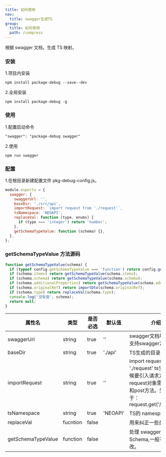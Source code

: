```yaml
---
title: 如何使用
nav:
  title: swagger生成TS
group:
  title: 如何使用
  path: /compress
---
```


根据 swagger 文档，生成 TS 映射。

### 安装

1.项目内安装

```
npm install package-debug --save--dev
```

2.全局安装

```
npm install package-debug -g
```

### 使用

1.配置启动命令

```
"swagger": "package-debug swagger"
```

2.使用

```
npm run swagger
```

### 配置

1.在根目录新建配置文件 pkg-debug-config.js。

```javascript
module.exports = {
  swagger: {
    swaggerUrl: '',
    baseDir: './src/api',
    importRequest: `import request from './request'`,
    tsNamespace: 'NEOAPI',
    replaceVal: function (type, enums) {
      if (type === 'integer') return 'number';
    },
    getSchemaTypeValue: function (schema) {},
  },
};
```

### getSchemaTypeValue 方法源码

```javascript
function getSchemaTypeValue(schema) {
  if (typeof config.getSchemaTypeValue === 'function') return config.getSchemaTypeValue(schema);
  if (schema.items) return getSchemaTypeValue(schema.items);
  if (schema.schema) return getSchemaTypeValue(schema.schema);
  if (schema.additionalProperties) return getSchemaTypeValue(schema.additionalProperties);
  if (schema.originalRef) return importDto(schema.originalRef);
  if (schema.type) return replaceVal(schema.type);
  console.log('没有值', schema);
  return null;
}
```

<table>
  <thead>
    <tr>
      <th>属性名</th>
      <th>类型</th>
      <th>是否必选</th>
      <th>默认值</th>
      <th>介绍</th>
    </tr>
  </thead>
  <tbody>
    <tr>
      <td>swaggerUrl</td>
      <td>string</td>
      <td>true</td>
      <td>''</td>
      <td>swagger文档地址，只支持swagger2.0</td>
    </tr>
    <tr>
      <td>baseDir</td>
      <td>string</td>
      <td>true</td>
      <td>'./api'</td>
      <td>TS生成的目录</td>
    </tr>
    <tr>
      <td>importRequest</td>
      <td>string</td>
      <td>true</td>
      <td>''</td>
      <td>import request from './request' ts生成的时候要引入请求方法，request对象需要有get和post方法。生成类似于：request.get('/xxx/xxx')</td>
    </tr>
    <tr>
      <td>tsNamespace</td>
      <td>string</td>
      <td>true</td>
      <td>'NEOAPI'</td>
      <td>TS的 namespace</td>
    </tr>
    <tr>
      <td>replaceVal</td>
      <td>fucntion</td>
      <td>false</td>
      <td></td>
      <td>
        用来纠正一些类型
      </td>
    </tr>
    <tr>
      <td>getSchemaTypeValue</td>
      <td>function</td>
      <td>false</td>
      <td></td>
      <td>处理 swagger的 Schema,一般不需要改。</td>
    </tr>

  </tbody>
</table>
